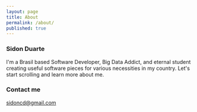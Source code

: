 ```yaml
---
layout: page
title: About
permalink: /about/
published: true
---
```

### Sidon Duarte

I'm a Brasil based Software Developer, Big Data Addict, and eternal student creating useful software pieces for various necessities in my country. Let's start scrolling and learn more about me.

### Contact me

[sidoncd@gmail.com](mailto:sidoncd@gmail.com)
